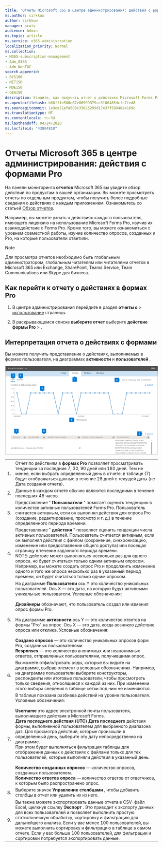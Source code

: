 ```yaml
---
title: 'Отчеты Microsoft 365 в центре администрирования: действия с формами Pro'
ms.author: sirkkuw
author: sirkkuw
manager: scotv
audience: Admin
ms.topic: article
ms.service: o365-administration
localization_priority: Normal
ms.collection:
- M365-subscription-management
- Adm_O365
- Adm_NonTOC
search.appverid:
- BCS160
- MET150
- MOE150
- GEA150
description: Узнайте, как получить отчет о действиях Microsoft Forms Pro с помощью панели мониторинга отчетов Microsoft 365 в центре администрирования Microsoft 365.
ms.openlocfilehash: b86fffe580e67e86999379cc3186465dcfc7fed8
ms.sourcegitcommit: 1e9ce51efa583c33625299d17e37f58048a4169c
ms.translationtype: MT
ms.contentlocale: ru-RU
ms.lasthandoff: 04/24/2020
ms.locfileid: "43804818"
---
```

# <a name="microsoft-365-reports-in-the-admin-center---forms-pro-activity"></a>Отчеты Microsoft 365 в центре администрирования: действия с формами Pro

На панели мониторинга **отчетов** Microsoft 365 вы увидите обзор действий по продуктам в вашей организации. Вы можете просмотреть отчеты по отдельным продуктам, чтобы получить более подробные сведения о действиях с каждым приложением. Ознакомьтесь со статьей [Обзор отчетов](activity-reports.md).
  
Например, вы можете узнать о действиях каждого пользователя, имеющего лицензию на использование Microsoft Forms Pro, изучив их взаимодействие с Forms Pro. Кроме того, вы можете ознакомиться с уровнем совместной работы, изучив количество опросов, созданных и Pro, на которые пользователи ответили. 
  
> [!NOTE]
> Для просмотра отчетов необходимо быть глобальным администратором, глобальным читателям или читателями отчетов в Microsoft 365 или Exchange, SharePoint, Teams Service, Team Communications или Skype для бизнеса. 

## <a name="how-to-get-to-the-forms-pro-activity-report"></a>Как перейти к отчету о действиях в формах Pro

1. В центре администрирования перейдите в раздел **отчеты о** \> <a href="https://go.microsoft.com/fwlink/p/?linkid=2074756" target="_blank">использование</a> страницы.

    
2. В раскрывающемся списке **выберите отчет** выберите **действие** **формы Pro** \> .

## <a name="interpret-the-forms-activity-report"></a>Интерпретация отчета о действиях с формами

Вы можете получить представление о действиях, выполняемых в формах пользователя, на диаграммах **активности** и **пользователей** . 

![Отчет о действиях с формами](../../media/formsproactivity.png)

|||
|:-----|:-----|
|1.  <br/> |Отчет по действиям в **формах Pro** позволяет просматривать тенденции за последние 7, 30, 90 дней или 180 дней. Тем не менее, если выбрать определенный день в отчете, в таблице (7) будут отображаться данные в течение 28 дней с текущей даты (не Дата создания отчета).   <br/> |
|2.  <br/> |Данные в каждом отчете обычно являются последними в течение последних 48 часов.  <br/> |
|3.  <br/> |Представление " **Пользователи** " помогает оценить тенденцию в количестве активных пользователей Forms Pro. Пользователь считается активным, если он выполнял действия для опроса Pro (создание, редактирование, просмотр и т. д.) в течение определенного периода времени.  <br/> |
|4.  <br/> |Представление " **действия** " позволяет оценить тенденции числа активных пользователей. Пользователь считается активным, если он выполнял действия с файлом (сохранение, синхронизацию, изменение или предоставление общего доступа) или посещал страницу в течение заданного периода времени.<br/> NOTE: действие может выполняться несколько раз для одного опроса, но будет считаться только одним активным опросом. Например, вы можете создать опрос Pro и продолжить изменение одного и того же опроса несколько раз в указанный период времени, он будет считаться только одним опросом. <br>|
|5.<br/>|На диаграмме **Пользователи** ось Y это количество уникальных пользователей. Ось X — это дата, на которую будут активными уникальные пользователи. Условные обозначения:<br/><br/>**Дизайнеры** обозначают, что пользователь создал или изменил опрос формы Pro.<br><br>На диаграмме **активности** ось Y — это количество ответов на формы "Pro" на опрос. Ось X — это дата, когда возникло действие опроса или отклика. Условные обозначения:<br/><br/>**Создано опросов** — это количество уникальных опросов форм Pro, созданных пользователями<br>**Responses** — это количество анонимных или неанонимных ответов, отправленных пользователями, получившими опрос. |
|6.<br/>|Вы можете отфильтровать ряды, которые вы видите на диаграмме, выбрав элемент в условных обозначениях. Например, на диаграмме пользователи выберите конструкторы, респонденты или итоговые пользователи, чтобы просмотреть только сведения, относящиеся к каждой из них. При изменении этого выбора сведения в таблице сетки под ним не изменяются.|
|7.<br/>|В таблице показана разбивка действий на уровне пользователя. Условные обозначения:<br/><br/>**Username** это адрес электронной почты пользователя, выполнившего действия в Microsoft Forms.<br/>**Дата последнего действия (UTC) Дата последнего** действия формы, выполненной пользователем для выбранного диапазона дат. Для просмотра действий, которые произошли в определенный день, выберите эту дату непосредственно на диаграмме.<br/>При этом будет выполняться фильтрация таблицы для отображения данных о действиях с файлами только для тех пользователей, которые выполняли действия в указанный день.<br/><br/>**Количество созданных опросов** — количество опросов, созданных пользователем.<br/> **Количество ответов опроса** — количество ответов от ответчиков, к которым было распространено опрос.|
|8.<br/>|Выберите значок **Управление столбцами** , чтобы добавить столбцы в отчет или удалить их из него.|
|9.<br/>|Вы также можете экспортировать данные отчета в CSV-файл Excel, щелкнув ссылку **Экспорт** . Это приводит к экспорту данных для всех пользователей и позволяет выполнить простую статистическую обработку, сортировку и фильтрацию для дальнейшего анализа. Если у вас менее 100 пользователей, вы можете выполнить сортировку и фильтрацию в таблице в самом отчете. Если у вас больше 100 пользователей, для фильтрации и сортировки потребуется экспортировать данные.|